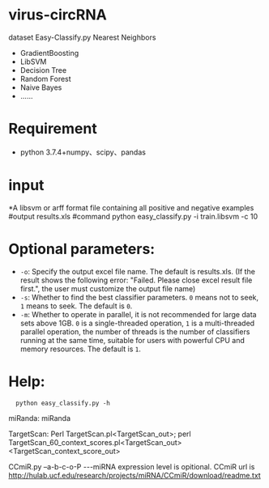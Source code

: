 # virus-circRNA
dataset
Easy-Classify.py
 Nearest Neighbors

* GradientBoosting
* LibSVM
* Decision Tree
* Random Forest
* Naive Bayes
* ......
# Requirement
* python 3.7.4+numpy、scipy、pandas
# input
*A libsvm or arff format file containing all positive and negative examples
#output
results.xls
#command
python easy_classify.py -i train.libsvm -c 10
# Optional parameters:
 * `-o`: Specify the output excel file name. The default is results.xls. (If the result shows the following error: "Failed. Please close excel result file first.", the user must customize the output file name)
 * `-s`: Whether to find the best classifier parameters. `0` means not to seek, `1` means to seek. The default is `0`.
 * `-m`: Whether to operate in parallel, it is not recommended for large data sets above 1GB. `0` is a single-threaded operation, `1` is a multi-threaded parallel operation, the number of threads is the number of classifiers running at the same time, suitable for users with powerful CPU and memory resources. The default is `1`.

# Help:
```ssh
  python easy_classify.py -h
```
miRanda: miRanda<miRNA><mRNA>
 
TargetScan: Perl TargetScan.pl<miRNA><mRNA><TargetScan_out>; perl TargetScan_60_context_scores.pl<miRNA><mRNA><TargetScan_out><TargetScan_context_score_out>
 
CCmiR.py –a<miRNA>-b<mRNA>-c<miRNA expression level>-o<output>-P<number of used CPUs>  ---miRNA expression level is opitional. CCmiR url is http://hulab.ucf.edu/research/projects/miRNA/CCmiR/download/readme.txt
